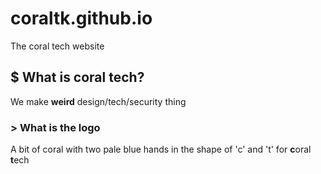 # coraltk.github.io
The coral tech website

## $ What is coral tech?

We make **weird** design/tech/security thing

### > What is the logo

A bit of coral with two pale blue hands in the shape of 'c' and 't' for **c**oral **t**ech
